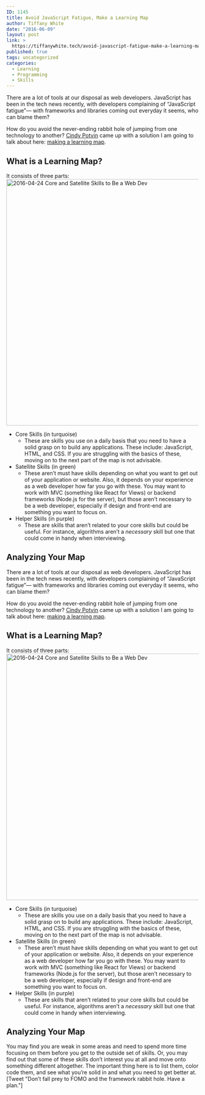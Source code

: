 ```yaml
---
ID: 1145
title: Avoid JavaScript Fatigue, Make a Learning Map
author: Tiffany White
date: "2016-06-09"
layout: post
link: >
  https://tiffanywhite.tech/avoid-javascript-fatigue-make-a-learning-map/
published: true
tags: uncategorized
categories:
  - Learning
  - Programming
  - Skills
---
```



There are a lot of tools at our disposal as web developers. JavaScript has been in the tech news recently, with developers complaining of “JavaScript fatigue”— with frameworks and libraries coming out everyday it seems, who can blame them?

How do you avoid the never-ending rabbit hole of jumping from one technology to another? <a href="https://twitter.com/CindyPtn" target="_blank">Cindy Potvin</a> came up with a solution I am going to talk about here: <a href="http://blog.cindypotvin.com/taking-control-learning-by-mapping-out-your-skills/" target="_blank">making a learning map</a>.
<h2>What is a Learning Map?</h2>
It consists of three parts:

<img class="aligncenter size-large wp-image-1148" src="https://helloburgh.me/wp-content/uploads/2016/06/2016-04-24-Core-and-Satellite-Skills-to-Be-a-Web-Dev-1024x944.png" alt="2016-04-24 Core and Satellite Skills to Be a Web Dev" width="700" height="645" />
<ul>
 	<li>Core Skills (in turquoise)
<ul>
 	<li>These are skills you use on a daily basis that you need to have a solid grasp on to build any applications. These include: JavaScript, HTML, and CSS. If you are struggling with the basics of these, moving on to the next part of the map is not advisable.</li>
</ul>
</li>
 	<li>Satellite Skills (in green)
<ul>
 	<li>These aren’t must have skills depending on what you want to get out of your application or website. Also, it depends on your experience as a web developer how far you go with these. You may want to work with MVC (something like React for Views) or backend frameworks (Node.js for the server), but those aren’t necessary to be a web developer, especially if design and front-end are something you want to focus on.</li>
</ul>
</li>
 	<li>Helper Skills (in purple)
<ul>
 	<li>These are skills that aren’t related to your core skills but could be useful. For instance, algorithms aren’t a <em>necessary</em> skill but one that could come in handy when interviewing.</li>
</ul>
</li>
</ul>
<h2>Analyzing Your Map</h2>



There are a lot of tools at our disposal as web developers. JavaScript has been in the tech news recently, with developers complaining of “JavaScript fatigue”— with frameworks and libraries coming out everyday it seems, who can blame them?

How do you avoid the never-ending rabbit hole of jumping from one technology to another? <a href="https://twitter.com/CindyPtn" target="_blank">Cindy Potvin</a> came up with a solution I am going to talk about here: <a href="http://blog.cindypotvin.com/taking-control-learning-by-mapping-out-your-skills/" target="_blank">making a learning map</a>.
<h2>What is a Learning Map?</h2>
It consists of three parts:

<img class="aligncenter size-large wp-image-1148" src="https://helloburgh.me/wp-content/uploads/2016/06/2016-04-24-Core-and-Satellite-Skills-to-Be-a-Web-Dev-1024x944.png" alt="2016-04-24 Core and Satellite Skills to Be a Web Dev" width="700" height="645" />
<ul>
 	<li>Core Skills (in turquoise)
<ul>
 	<li>These are skills you use on a daily basis that you need to have a solid grasp on to build any applications. These include: JavaScript, HTML, and CSS. If you are struggling with the basics of these, moving on to the next part of the map is not advisable.</li>
</ul>
</li>
 	<li>Satellite Skills (in green)
<ul>
 	<li>These aren’t must have skills depending on what you want to get out of your application or website. Also, it depends on your experience as a web developer how far you go with these. You may want to work with MVC (something like React for Views) or backend frameworks (Node.js for the server), but those aren’t necessary to be a web developer, especially if design and front-end are something you want to focus on.</li>
</ul>
</li>
 	<li>Helper Skills (in purple)
<ul>
 	<li>These are skills that aren’t related to your core skills but could be useful. For instance, algorithms aren’t a <em>necessary</em> skill but one that could come in handy when interviewing.</li>
</ul>
</li>
</ul>
<h2>Analyzing Your Map</h2>




You may find you are weak in some areas and need to spend more time focusing on them before you get to the outside set of skills. Or, you may find out that some of these skills don’t interest you at all and move onto something different altogether. The important thing here is to list them, color code them, and see what you’re solid in and what you need to get better at. [Tweet "Don’t fall prey to FOMO and the framework rabbit hole. Have a plan."]
